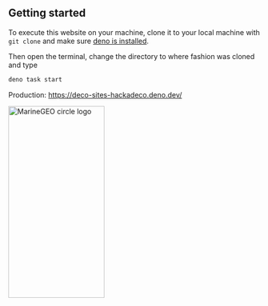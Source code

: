 ## Getting started

To execute this website on your machine, clone it to your local machine with
`git clone` and make sure
[deno is installed](https://deno.land/manual@v1.31.1/getting_started/installation).

Then open the terminal, change the directory to where fashion was cloned and
type

```sh
deno task start
```

Production: https://deco-sites-hackadeco.deno.dev/

<img src="https://gcdnb.pbrd.co/images/ZB8VVgvtnNdY.png?o=1" alt="MarineGEO circle logo" style="height: 384px; width:192px;"/>